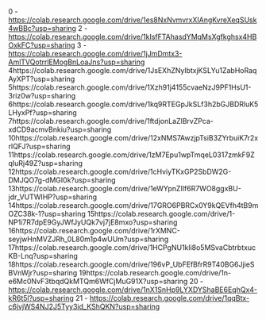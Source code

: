 0 - https://colab.research.google.com/drive/1es8NxNvmvrxXIAngKvreXeqSUsk4wBBc?usp=sharing
2 - https://colab.research.google.com/drive/1kIsfFTAhasdYMqMsXgfkghsx4HBOxkFC?usp=sharing
3 - https://colab.research.google.com/drive/1jJmDmtx3-AmlTVQotrrlEMogBnLoaJns?usp=sharing
4https://colab.research.google.com/drive/1JsEXhZNylbtxjKSLYu1ZabHoRaqAyXPT?usp=sharing
5https://colab.research.google.com/drive/1Xzh91j4155cvaeNzJ9PF1HsU1-3riz0w?usp=sharing
6https://colab.research.google.com/drive/1kq9RTEGpJkSLf3h2bGJBDRluK5LHyxPf?usp=sharing
7https://colab.research.google.com/drive/1ftdjonLaZlBrvZPca-xdCD9acmvBnkiu?usp=sharing
10https://colab.research.google.com/drive/12xNMS7AwzjpTsiB3ZYrbuiK7r2xrlQFJ?usp=sharing
11https://colab.research.google.com/drive/1zM7Epu1wpTmqeL0317zmkF9ZqIuRj49Z?usp=sharing
12https://colab.research.google.com/drive/1cHviyTKxGP2SbDW2G-DMJQO7g-dMGI0k?usp=sharing
13https://colab.research.google.com/drive/1eWYpnZIlf6R7WO8ggxBU-jdr_VUTWIHP?usp=sharing
14https://colab.research.google.com/drive/17GRO6PBRCx0Y9kQEVfh4tB9mOZC38k-1?usp=sharing
15https://colab.research.google.com/drive/1-NP1i7R7dpE9GyJWfJyUQk7vj7jE8mxo?usp=sharing
16https://colab.research.google.com/drive/1rXMNC-seyjwHnMVZJRh_0L80m1p4wUUm?usp=sharing
17https://colab.research.google.com/drive/1HCPgNU1kli8o5MSvaCbtrbtxucKB-Lnq?usp=sharing
18https://colab.research.google.com/drive/196vP_UbFEfBfrR9T40BG6JjieSBVnWjr?usp=sharing
19https://colab.research.google.com/drive/1n-e6Mc0NvF3tbqdQkMTQm6WfCjMuG91X?usp=sharing
20 - https://colab.research.google.com/drive/1nX1SnHp9LYXDYShaBE6EqhQx4-kR6t5l?usp=sharing
21 - https://colab.research.google.com/drive/1qqBtx-c6jvjWS4NJ2J5Tyy3id_KShQKN?usp=sharing
